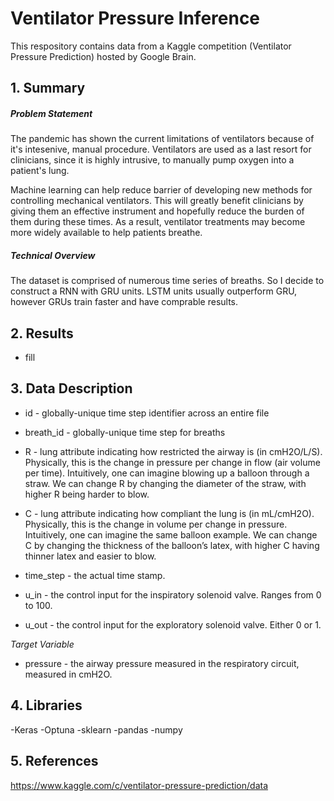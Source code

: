 # Ventilator Pressure Inference 


This respository contains data from a Kaggle competition 
(Ventilator Pressure Prediction) hosted by Google Brain.

## 1. Summary 

##### Problem Statement

The pandemic has shown the current limitations of ventilators because of it's intesenive, manual procedure. 
Ventilators are used as a last resort for clinicians, since it is highly intrusive, to manually pump oxygen into a patient's lung. 


Machine learning can help reduce barrier of developing new methods for controlling mechanical ventilators. 
This will greatly benefit clinicians by giving them an effective instrument and hopefully reduce the burden of them during these times.
 As a result, ventilator treatments may become more widely available to help patients breathe.

##### Technical Overview
The dataset is comprised of numerous time series of breaths. So I decide to construct a RNN with GRU units. LSTM units usually outperform GRU, however
GRUs train faster and have comprable results. 

## 2. Results

- fill

  
## 3. Data Description

- id - globally-unique time step identifier across an entire file

- breath_id - globally-unique time step for breaths

- R - lung attribute indicating how restricted the airway is (in cmH2O/L/S). Physically, this is the change in pressure per change in flow (air volume per time). Intuitively, one can imagine blowing up a balloon through a straw. We can change R by changing the diameter of the straw, with higher R being harder to blow.

- C - lung attribute indicating how compliant the lung is (in mL/cmH2O). Physically, this is the change in volume per change in pressure. Intuitively, one can imagine the same balloon example. We can change C by changing the thickness of the balloon’s latex, with higher C having thinner latex and easier to blow.

- time_step - the actual time stamp.

- u_in - the control input for the inspiratory solenoid valve. Ranges from 0 to 100.

- u_out - the control input for the exploratory solenoid valve. Either 0 or 1.

*Target Variable*
- pressure - the airway pressure measured in the respiratory circuit, measured in cmH2O.

  
## 4. Libraries

-Keras
-Optuna
-sklearn
-pandas
-numpy
## 5. References

https://www.kaggle.com/c/ventilator-pressure-prediction/data
